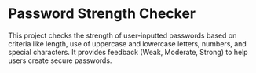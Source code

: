 # Password Strength Checker

This project checks the strength of user-inputted passwords based on criteria like length, use of uppercase and lowercase letters, numbers, and special characters. It provides feedback (Weak, Moderate, Strong) to help users create secure passwords.
